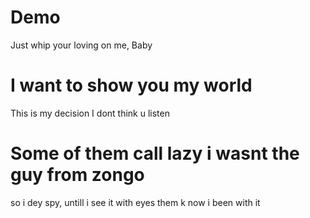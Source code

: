 # Demo

Just whip your loving on me, Baby

# I want to show you my world

This is my decision
I dont think u listen

# Some of them call lazy i wasnt the guy from zongo

so i dey spy, untill i see it with eyes
them k now i been with it
